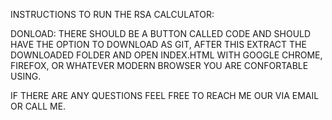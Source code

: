 INSTRUCTIONS TO RUN THE RSA CALCULATOR:

DONLOAD: THERE SHOULD BE A BUTTON CALLED CODE AND SHOULD HAVE THE OPTION TO DOWNLOAD AS GIT, AFTER THIS EXTRACT THE DOWNLOADED FOLDER AND OPEN INDEX.HTML WITH GOOGLE CHROME, FIREFOX, OR WHATEVER MODERN BROWSER YOU ARE CONFORTABLE USING.

IF THERE ARE ANY QUESTIONS FEEL FREE TO REACH ME OUR VIA EMAIL OR CALL ME.
